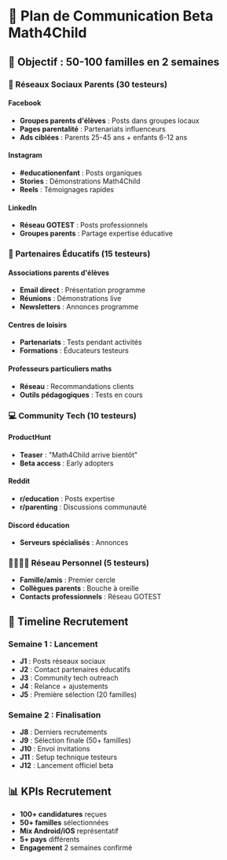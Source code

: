 # 📢 Plan de Communication Beta Math4Child

## 🎯 Objectif : 50-100 familles en 2 semaines

### 📱 Réseaux Sociaux Parents (30 testeurs)

#### Facebook
- **Groupes parents d'élèves** : Posts dans groupes locaux
- **Pages parentalité** : Partenariats influenceurs
- **Ads ciblées** : Parents 25-45 ans + enfants 6-12 ans

#### Instagram  
- **#educationenfant** : Posts organiques
- **Stories** : Démonstrations Math4Child
- **Reels** : Témoignages rapides

#### LinkedIn
- **Réseau GOTEST** : Posts professionnels
- **Groupes parents** : Partage expertise éducative

### 🏫 Partenaires Éducatifs (15 testeurs)

#### Associations parents d'élèves
- **Email direct** : Présentation programme
- **Réunions** : Démonstrations live
- **Newsletters** : Annonces programme

#### Centres de loisirs
- **Partenariats** : Tests pendant activités
- **Formations** : Éducateurs testeurs

#### Professeurs particuliers maths
- **Réseau** : Recommandations clients
- **Outils pédagogiques** : Tests en cours

### 💻 Community Tech (10 testeurs)

#### ProductHunt
- **Teaser** : "Math4Child arrive bientôt"
- **Beta access** : Early adopters

#### Reddit
- **r/education** : Posts expertise
- **r/parenting** : Discussions communauté

#### Discord éducation
- **Serveurs spécialisés** : Annonces

### 👨‍👩‍👧‍👦 Réseau Personnel (5 testeurs)
- **Famille/amis** : Premier cercle
- **Collègues parents** : Bouche à oreille
- **Contacts professionnels** : Réseau GOTEST

## 📅 Timeline Recrutement

### Semaine 1 : Lancement
- **J1** : Posts réseaux sociaux
- **J2** : Contact partenaires éducatifs  
- **J3** : Community tech outreach
- **J4** : Relance + ajustements
- **J5** : Première sélection (20 familles)

### Semaine 2 : Finalisation
- **J8** : Derniers recrutements
- **J9** : Sélection finale (50+ familles)
- **J10** : Envoi invitations
- **J11** : Setup technique testeurs
- **J12** : Lancement officiel beta

## 📊 KPIs Recrutement
- **100+ candidatures** reçues
- **50+ familles** sélectionnées
- **Mix Android/iOS** représentatif
- **5+ pays** différents
- **Engagement** 2 semaines confirmé
